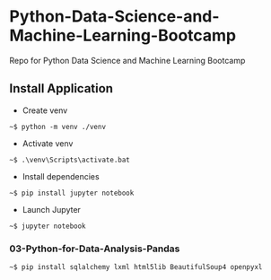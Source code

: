 # Python-Data-Science-and-Machine-Learning-Bootcamp
Repo for Python Data Science and Machine Learning Bootcamp

## Install Application

- Create venv

```shell
~$ python -m venv ./venv
```

- Activate venv

```shell
~$ .\venv\Scripts\activate.bat
```

- Install dependencies

```shell
~$ pip install jupyter notebook
```

- Launch Jupyter

```shell
~$ jupyter notebook
```

### 03-Python-for-Data-Analysis-Pandas

```shell
~$ pip install sqlalchemy lxml html5lib BeautifulSoup4 openpyxl
```
